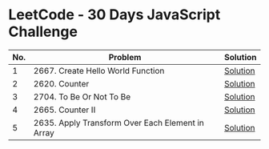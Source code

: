 # LeetCode - 30 Days JavaScript Challenge

| No.  | Problem                                             | Solution                                   
|------|-----------------------------------------------------|--------------------------|
| 1    | 2667. Create Hello World Function                   | [Solution](./day1.js)                  
| 2    | 2620. Counter                                       | [Solution](./day2.js)                    
| 3    | 2704. To Be Or Not To Be                            | [Solution](./day3.js)                  
| 4    | 2665. Counter II                                    | [Solution](./day4.js)                         
| 5    | 2635. Apply Transform Over Each Element in Array    | [Solution](./day5.js) 

